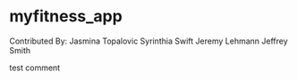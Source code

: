 # myfitness_app
Contributed By:
Jasmina Topalovic
Syrinthia Swift
Jeremy Lehmann
Jeffrey Smith

test comment
